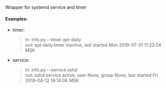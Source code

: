 Wrapper for systemd service and timer

#### Examples:

* timer:
  > in: info.py --timer apt-daily<br/>
  out: apt-daily.timer inactive, last started Mon 2019-07-01 11:23:24 MSK

* service:
  > in: info.py --service sshd<br/>
  out: sshd.service active, user None, group None, last started Fri 2019-04-12 19:14:06 MSK
